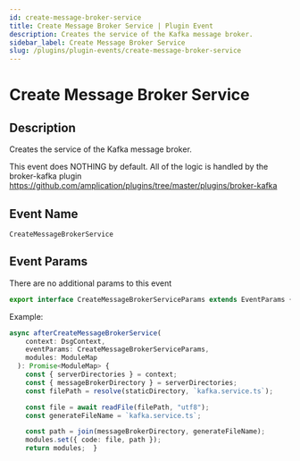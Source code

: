 ```yaml
---
id: create-message-broker-service
title: Create Message Broker Service | Plugin Event
description: Creates the service of the Kafka message broker.
sidebar_label: Create Message Broker Service
slug: /plugins/plugin-events/create-message-broker-service
---
```


# Create Message Broker Service

## Description

Creates the service of the Kafka message broker.

This event does NOTHING by default. All of the logic is handled by the broker-kafka plugin https://github.com/amplication/plugins/tree/master/plugins/broker-kafka

## Event Name

`CreateMessageBrokerService`

## Event Params

There are no additional params to this event

```ts
export interface CreateMessageBrokerServiceParams extends EventParams {}
```

Example:

```ts
async afterCreateMessageBrokerService(
    context: DsgContext,
    eventParams: CreateMessageBrokerServiceParams,
    modules: ModuleMap
  ): Promise<ModuleMap> {
    const { serverDirectories } = context;
    const { messageBrokerDirectory } = serverDirectories;
    const filePath = resolve(staticDirectory, `kafka.service.ts`);

    const file = await readFile(filePath, "utf8");
    const generateFileName = `kafka.service.ts`;

    const path = join(messageBrokerDirectory, generateFileName);
    modules.set({ code: file, path });
    return modules;  }
```
